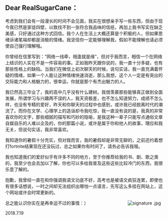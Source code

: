 ## Dear RealSugarCane：

考虑到我们会有一段漫长的时间不会见面，我实在很想亲手写一些东西，但由于现今我已然是家徒四壁，以致找不到一张符合我品味的信纸，再加上我书写实在缺乏美感，只好通过这种方式回信。我个人在生活上大概还算是个积极的人，但如果思绪诉诸笔端却都是消极的情绪。我坚信你一定能够理解我，假如不能理解也请必须使自己强行理解哦。

你曾经在信里写到：“网络一线牵，相逢就是缘”，但对于我而言，相信一个在网络上结识的人实在不是一件容易的事。正如我昨天跟你说的，我一直十分多疑，也有那些性格上的缺陷。当我们在微信上初次聊天的时候，说句实话，我一直充满着怀疑的情绪，如果一个人能让这种情绪快速消逝，那么我想，这个人一定是有突出的交际能力和人格魅力的，很幸运，你就是那个有杰出魅力的人。

我已然高三毕业了，我的高中几乎没有什么建树。我很羡慕那些能够真正做到全面发展，所谓学习与兴趣两不误的人，我天资极差，也不怎么知道努力，成绩不怎么样，也没有专精的爱好，昨天和你聊天的过程中也感到，或许我已经脱离时代的潮流了。而你在文学、心理学上的造诣却令我吃惊，我一直没有说的是，我真的非常喜欢你的文字，那些细腻的描写和巧妙的隐喻，是我这种一辈子只能写点通俗文章自娱自乐的人难以企及的，你的那篇小说，或许是属于你和他人的故事，理应和我无关，但说句实话，我非常喜欢。

我知道你的暑假十分充实，但对我而言，我的暑假却是非常无聊的，之前还约着想打fortnite结果现在还没玩过，总之如果你有时间了，请务必告诉我哦。

我也知道我们的爱好似乎有许多不同的地方，至于你推荐给我的书、剧、歌之类的，我至少也会去加以了解，你也可以多给我普及这些这些比较冷门的东西，我很乐意了解的。

抱歉，我曾经一直在和你强调我语文功底不好，高考也是被语文疯狂连累，即使也有很多话想说，一时之间却无法组织出哪怕一点语言，先写这么多挂在网站上，这个网站或许会时常更新的。

总之能认识你实在是再幸运不过的事情：）
&nbsp;&nbsp;&nbsp;&nbsp;&nbsp;&nbsp;&nbsp;&nbsp;&nbsp;&nbsp;&nbsp;&nbsp;
&nbsp;&nbsp;&nbsp;&nbsp;&nbsp;&nbsp;&nbsp;&nbsp;&nbsp;&nbsp;&nbsp;&nbsp;&nbsp;&nbsp;&nbsp;&nbsp;&nbsp;&nbsp;![signature
.jpg](https://s1.ax1x.com/2018/07/19/P1zbCt.jpg)

2018.7.19
